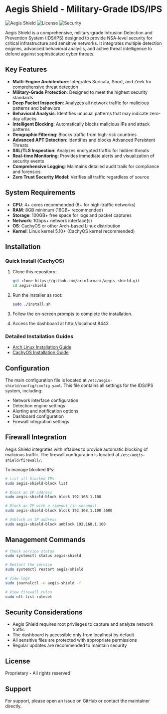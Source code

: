 # Aegis Shield - Military-Grade IDS/IPS

![Aegis Shield](https://img.shields.io/badge/Status-Alpha-red)
![License](https://img.shields.io/badge/License-Proprietary-blue)
![Security](https://img.shields.io/badge/Security-Maximum-green)

Aegis Shield is a comprehensive, military-grade Intrusion Detection and Prevention System (IDS/IPS) designed to provide NSA-level security for critical infrastructure and sensitive networks. It integrates multiple detection engines, advanced behavioral analysis, and active threat intelligence to defend against sophisticated cyber threats.

## Key Features

- **Multi-Engine Architecture**: Integrates Suricata, Snort, and Zeek for comprehensive threat detection
- **Military-Grade Protection**: Designed to meet the highest security standards
- **Deep Packet Inspection**: Analyzes all network traffic for malicious patterns and behaviors
- **Behavioral Analysis**: Identifies unusual patterns that may indicate zero-day attacks
- **Intelligent Blocking**: Automatically blocks malicious IPs and attack patterns
- **Geographic Filtering**: Blocks traffic from high-risk countries
- **Advanced APT Detection**: Identifies and blocks Advanced Persistent Threats
- **SSL/TLS Inspection**: Analyzes encrypted traffic for hidden threats
- **Real-time Monitoring**: Provides immediate alerts and visualization of security events
- **Comprehensive Logging**: Maintains detailed audit trails for compliance and forensics
- **Zero Trust Security Model**: Verifies all traffic regardless of source

## System Requirements

- **CPU**: 4+ cores recommended (8+ for high-traffic networks)
- **RAM**: 8GB minimum (16GB+ recommended)
- **Storage**: 100GB+ free space for logs and packet captures
- **Network**: 1Gbps+ network interface(s)
- **OS**: CachyOS or other Arch-based Linux distribution
- **Kernel**: Linux kernel 5.10+ (CachyOS kernel recommended)

## Installation

### Quick Install (CachyOS)

1. Clone this repository:
   ```bash
   git clone https://github.com/ariofarmani/aegis-shield.git
   cd aegis-shield
   ```

2. Run the installer as root:
   ```bash
   sudo ./install.sh
   ```

3. Follow the on-screen prompts to complete the installation.

4. Access the dashboard at http://localhost:8443

### Detailed Installation Guides

- [Arch Linux Installation Guide](docs/INSTALL-ARCH.md)
- [CachyOS Installation Guide](docs/INSTALL-CACHYOS.md)

## Configuration

The main configuration file is located at `/etc/aegis-shield/config/config.yaml`. This file contains all settings for the IDS/IPS system, including:

- Network interface configuration
- Detection engine settings
- Alerting and notification options
- Dashboard configuration
- Firewall integration settings

## Firewall Integration

Aegis Shield integrates with nftables to provide automatic blocking of malicious traffic. The firewall configuration is located at `/etc/aegis-shield/firewall/`.

To manage blocked IPs:

```bash
# List all blocked IPs
sudo aegis-shield-block list

# Block an IP address
sudo aegis-shield-block block 192.168.1.100

# Block an IP with a timeout (in seconds)
sudo aegis-shield-block block 192.168.1.100 3600

# Unblock an IP address
sudo aegis-shield-block unblock 192.168.1.100
```

## Management Commands

```bash
# Check service status
sudo systemctl status aegis-shield

# Restart the service
sudo systemctl restart aegis-shield

# View logs
sudo journalctl -u aegis-shield -f

# View firewall rules
sudo nft list ruleset
```

## Security Considerations

- Aegis Shield requires root privileges to capture and analyze network traffic
- The dashboard is accessible only from localhost by default
- All sensitive files are protected with appropriate permissions
- Regular updates are recommended to maintain security

## License

Proprietary - All rights reserved

## Support

For support, please open an issue on GitHub or contact the maintainer directly.
